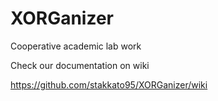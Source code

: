 XORGanizer
==========
Сooperative academic lab work

Check our documentation on wiki

https://github.com/stakkato95/XORGanizer/wiki
